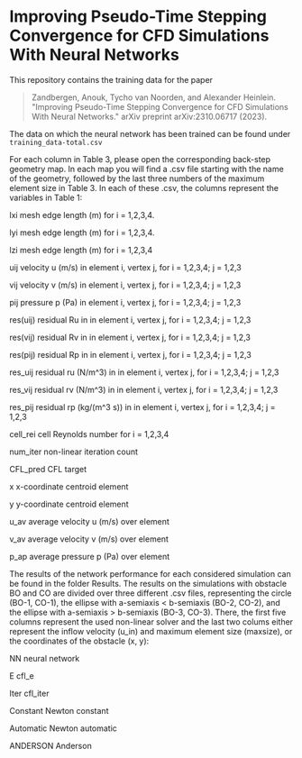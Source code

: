# Improving Pseudo-Time Stepping Convergence for CFD Simulations With Neural Networks

This repository contains the training data for the paper

> Zandbergen, Anouk, Tycho van Noorden, and Alexander Heinlein. "Improving Pseudo-Time Stepping Convergence for CFD Simulations With Neural Networks." arXiv preprint arXiv:2310.06717 (2023).

The data on which the neural network has been trained can be found under `training_data-total.csv`

For each column in Table 3, please open the corresponding back-step geometry map.  In each map you will find a .csv file starting with the name of the geometry, followed by the last three numbers of the maximum element size in Table 3. In each of these .csv, the columns represent the variables in Table 1: 

lxi        mesh edge length (m) for i = 1,2,3,4.

lyi        mesh edge length (m) for i = 1,2,3,4.

lzi        mesh edge length (m) for i = 1,2,3,4

uij        velocity u (m/s) in element i, vertex j, for i = 1,2,3,4; j = 1,2,3

vij        velocity v (m/s) in element i, vertex j, for i = 1,2,3,4; j = 1,2,3

pij        pressure p (Pa) in element i, vertex j, for i = 1,2,3,4; j = 1,2,3

res(uij)   residual Ru in in element i, vertex j, for i = 1,2,3,4; j = 1,2,3

res(vij)   residual Rv in in element i, vertex j, for i = 1,2,3,4; j = 1,2,3

res(pij)   residual Rp in in element i, vertex j, for i = 1,2,3,4; j = 1,2,3

res_uij    residual ru (N/m^3) in in element i, vertex j, for i = 1,2,3,4; j = 1,2,3

res_vij    residual rv (N/m^3) in in element i, vertex j, for i = 1,2,3,4; j = 1,2,3

res_pij    residual rp (kg/(m^3 s)) in in element i, vertex j, for i = 1,2,3,4; j = 1,2,3

cell_rei   cell Reynolds number for i = 1,2,3,4

num_iter   non-linear iteration count

CFL_pred   CFL target

x          x-coordinate centroid element

y          y-coordinate centroid element

u_av       average velocity u (m/s) over element

v_av       average velocity v (m/s) over element

p_ap       average pressure p (Pa) over element


The results of the network performance for each considered simulation can be found in the folder Results. The results on the simulations with obstacle BO and CO are divided over three different .csv files, representing the circle (BO-1, CO-1), the ellipse with a-semiaxis < b-semiaxis (BO-2, CO-2), and the ellipse with a-semiaxis > b-semiaxis (BO-3, CO-3). There, the first five columns represent the used non-linear solver and the last two colums either represent the inflow velocity (u_in) and maximum element size (maxsize), or the coordinates of the obstacle (x, y):

NN         neural network

E          cfl_e

Iter       cfl_iter

Constant   Newton constant

Automatic  Newton automatic

ANDERSON   Anderson
